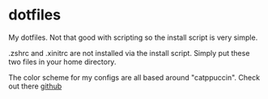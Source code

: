 # dotfiles
My dotfiles.
Not that good with scripting so the install script is very simple.

.zshrc and .xinitrc are not installed via the install script. Simply put these two files in your home directory.

The color scheme for my configs are all based around "catppuccin". Check out there [github](https://github.com/catppuccin/catppuccin)
